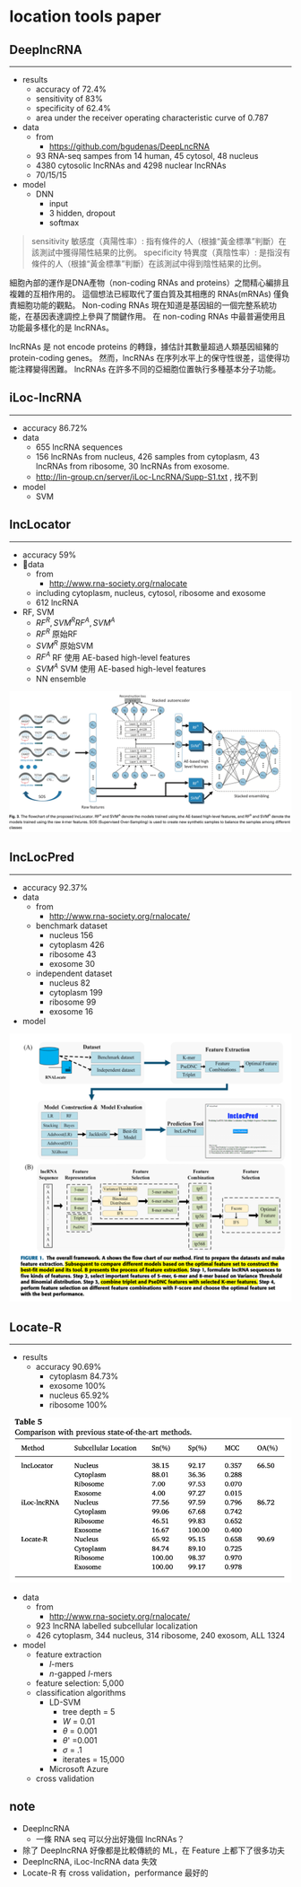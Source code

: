 # location tools paper

## DeeplncRNA

---

- results
  - accuracy of 72.4%
  - sensitivity of 83%
  - specificity of 62.4%
  - area under the receiver operating characteristic curve of 0.787
- data
  - from
    - https://github.com/bgudenas/DeepLncRNA
  - 93 RNA-seq sampes from 14 human, 45 cytosol, 48 nucleus
  - 4380 cytosolic lncRNAs and 4298 nuclear lncRNAs
  - 70/15/15
- model
  - DNN
    - input
    - 3 hidden, dropout
    - softmax

> sensitivity 敏感度（真陽性率）: 指有條件的人（根據“黃金標準”判斷）在該測試中獲得陽性結果的比例。
> specificity 特異度（真陰性率）: 是指沒有條件的人（根據“黃金標準”判斷）在該測試中得到陰性結果的比例。

細胞內部的運作是DNA產物（non-coding RNAs and proteins）之間精心編排且複雜的互相作用的。
這個想法已經取代了蛋白質及其相應的 RNAs(mRNAs) 僅負責細胞功能的觀點。
Non-coding RNAs 現在知道是基因組的一個完整系統功能，在基因表達調控上參與了關鍵作用。
在 non-coding RNAs 中最普遍使用且功能最多樣化的是 lncRNAs。

lncRNAs 是 not encode proteins 的轉錄，據估計其數量超過人類基因組豬的 protein-coding genes。
然而，lncRNAs 在序列水平上的保守性很差，這使得功能注釋變得困難。
lncRNAs 在許多不同的亞細胞位置執行多種基本分子功能。

## iLoc-lncRNA

---

- accuracy 86.72%
- data
  - 655 lncRNA sequences
  - 156 lncRNAs from nucleus, 426 samples from cytoplasm, 43 lncRNAs from ribosome, 30 lncRNAs from exosome.
  - http://lin-group.cn/server/iLoc-LncRNA/Supp-S1.txt , 找不到
- model
  - SVM

## lncLocator

---

- accuracy 59%
- data
  - from
    - http://www.rna-society.org/rnalocate
  - including cytoplasm, nucleus, cytosol, ribosome and exosome
  - 612 lncRNA
- RF, SVM
  - $RF^R, SVM^R RF^A, SVM^A$
  - $RF^R$ 原始RF
  - $SVM^R$ 原始SVM
  - $RF^A$ RF 使用 AE-based high-level features
  - $SVM^A$ SVM 使用 AE-based high-level features
  - NN ensemble

![lncLocator_fig3](../image/lncLocator_fig3.png)

## lncLocPred

---

- accuracy 92.37%
- data
  - from
    <!-- - RNALocate, paper -->
    - http://www.rna-society.org/rnalocate/
  - benchmark dataset
    - nucleus 156
    - cytoplasm 426
    - ribosome 43
    - exosome 30
  - independent dataset
    - nucleus 82
    - cytoplasm 199
    - ribosome 99
    - exosome 16
- model

![lncLocPred_figure1](../image/lncLocPred_figure1.png)

## Locate-R

---

- results
  - accuracy 90.69%
    - cytoplasm 84.73%
    - exosome 100%
    - nucleus 65.92%
    - ribosome 100%

![Table5](../image/locate-R_table5.png)

- data
  - from
    - http://www.rna-society.org/rnalocate/
  - 923 lncRNA labelled subcellular localization
  - 426 cytoplasm, 344 nucleus, 314 ribosome, 240 exosom, ALL 1324
- model
  - feature extraction
    - $l$-mers
    - $n$-gapped $l$-mers
  - feature selection: 5,000
  - classification algorithms
    - LD-SVM
      - tree depth = 5
      - $W$ = 0.01
      - $\theta$ = 0.001
      - $\theta$' =0.001
      - $\sigma$ = .1
      - iterates = 15,000
    - Microsoft Azure
  - cross validation

## note

- DeeplncRNA
  - 一條 RNA seq 可以分出好幾個 lncRNAs？
- 除了 DeeplncRNA 好像都是比較傳統的 ML，在 Feature 上都下了很多功夫
- DeeplncRNA, iLoc-lncRNA data 失效
- Locate-R 有 cross validation，performance 最好的
